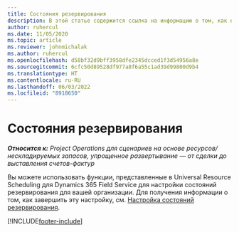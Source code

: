 ```yaml
---
title: Состояния резервирования
description: В этой статье содержится ссылка на информацию о том, как настраивать состояния резервирования в Project Operations.
author: ruhercul
ms.date: 11/05/2020
ms.topic: article
ms.reviewer: johnmichalak
ms.author: ruhercul
ms.openlocfilehash: d58bf32d9bff3958dfe2345dcced1f3d54956a8e
ms.sourcegitcommit: 6cfc50d89528df977a8f6a55c1ad39d99800d9b4
ms.translationtype: HT
ms.contentlocale: ru-RU
ms.lasthandoff: 06/03/2022
ms.locfileid: "8918650"
---
```

# <a name="booking-statuses"></a>Состояния резервирования

_**Относится к:** Project Operations для сценариев на основе ресурсов/нескладируемых запасов, упрощенное развертывание — от сделки до выставления счетов-фактур_

Вы можете использовать функции, представленные в Universal Resource Scheduling для Dynamics 365 Field Service для настройки состояний резервирования для вашей организации. Для получения информации о том, как завершить эту настройку, см. [Настройка состояний резервирования](/dynamics365/field-service/set-up-booking-statuses).


[!INCLUDE[footer-include](../includes/footer-banner.md)]